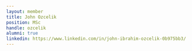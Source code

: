 ```yaml
---
layout: member
title: John Ozcelik
position: MSc
handle: ozcelik
alumni: true
linkedin: https://www.linkedin.com/in/john-ibrahim-ozcelik-0b975bb3/
---
```

